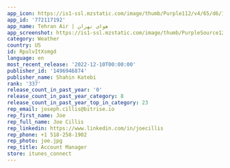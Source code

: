 ```yaml
---
app_icon: https://is1-ssl.mzstatic.com/image/thumb/Purple112/v4/65/d6/1f/65d61fc3-7d2f-3745-9668-ef303cbe0346/AppIcon-1x_U007emarketing-0-8-0-0-85-220.png/1024x1024bb.png
app_id: '772117192'
app_name: Tehran Air | هوای تهران
app_screenshot: https://is1-ssl.mzstatic.com/image/thumb/PurpleSource122/v4/9e/98/0c/9e980ce7-cd5a-d127-ea3e-184754df7c16/090f9df9-a8b3-4127-a96c-b3427faf7820_Simulator_Screen_Shot_-_iPhone_11_Pro_Max_-_2022-12-09_at_12.00.00.png/1242x2688bb.png
category: Weather
country: US
id: RpulvItXsmgd
language: en
most_recent_release: '2022-12-10T00:00:00'
publisher_id: '1496946874'
publisher_name: Shahin Katebi
rank: '337'
release_count_in_past_year: '0'
release_count_in_past_year_category: 8
release_count_in_past_year_top_in_category: 23
rep_email: joseph.cillis@bitrise.io
rep_first_name: Joe
rep_full_name: Joe Cillis
rep_linkedin: https://www.linkedin.com/in/joecillis
rep_phone: +1 518-258-1902
rep_photo: joe.jpg
rep_title: Account Manager
store: itunes_connect
---
```

